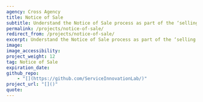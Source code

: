 ```yaml
---
agency: Cross Agency
title: Notice of Sale
subtitle: Understand the Notice of Sale process as part of the ‘selling and buying a property’ life event and potential improvements for people and agencies involved.
permalink: /projects/notice-of-sale/
redirect_from: /projects/notice-of-sale/
excerpt: Understand the Notice of Sale process as part of the ‘selling and buying a property’ life event and potential improvements for people and agencies involved.
image:
image_accessibility:
project_weight: 12
tag: Notice of Sale
expiration_date:
github_repo:
    - "[](https://github.com/ServiceInnovationLab/)"
project_url: "[]()"
quote:
---
```

